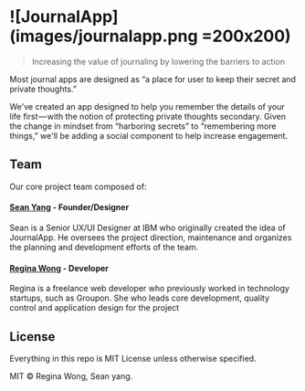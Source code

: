 # ![JournalApp](images/journalapp.png =200x200)
> Increasing the value of journaling by lowering the barriers to action

Most journal apps are designed as “a place for user to keep their secret and private thoughts.”

We've created an app designed to help you remember the details of your life first — with the notion of protecting private thoughts secondary.
Given the change in mindset from “harboring secrets” to “remembering more things,” we'll be adding a social component to help increase engagement.

## Team

Our core project team composed of:

#### [Sean Yang](https://github.com/xsvfat/) - Founder/Designer

Sean is a Senior UX/UI Designer at IBM who originally created the idea of JournalApp. He oversees the project direction, maintenance and organizes the planning and development efforts of the team.

#### [Regina Wong](https://github.com/iregina/) - Developer

Regina is a freelance web developer who previously worked in technology startups, such as Groupon. She who leads core development, quality control and application design for the project

## License

Everything in this repo is MIT License unless otherwise specified.

MIT © Regina Wong, Sean yang.